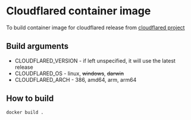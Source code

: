 # Cloudflared container image

To build container image for cloudflared release from [cloudflared project](https://github.com/cloudflare/cloudflared)

## Build arguments
- CLOUDFLARED_VERSION - if left unspecified, it will use the latest release
- CLOUDFLARED_OS - linux, ~~windows~~, ~~darwin~~
- CLOUDFLARED_ARCH - 386, amd64, arm, arm64

## How to build
```
docker build .
```